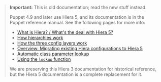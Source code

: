 > **Important:** This is old documentation; read the new stuff instead.
>
> Puppet 4.9 and later use Hiera 5, and its documentation is in the Puppet reference manual. See the following pages for more info:
>
> * [What is Hiera? / What's the deal with Hiera 5?]({{puppet}}/hiera_intro.html)
> * [How hierarchies work]({{puppet}}/hiera_hierarchy.html)
> * [How the three config layers work]({{puppet}}/hiera_layers.html)
> * [Overview: Migrating existing Hiera configurations to Hiera 5]({{puppet}}/hiera_migrate.html)
> * [Automatic class parameter lookup]({{puppet}}/hiera_automatic.html)
> * [Using the `lookup` function]({{puppet}}/hiera_use_function.html)
>
> We are preserving this Hiera 3 documentation for historical reference, but the Hiera 5 documentation is a complete replacement for it.

